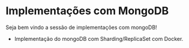 # Implementações com MongoDB 

Seja bem vindo a sessão de implementações com mongoDB!

- Implementação do mongoDB com Sharding/ReplicaSet com Docker.